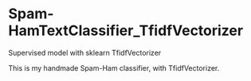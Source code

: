 # Spam-HamTextClassifier_TfidfVectorizer
Supervised model with sklearn TfidfVectorizer

This is my handmade Spam-Ham classifier, with TfidfVectorizer.
